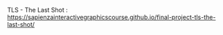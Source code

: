 TLS - The Last Shot : https://sapienzainteractivegraphicscourse.github.io/final-project-tls-the-last-shot/
